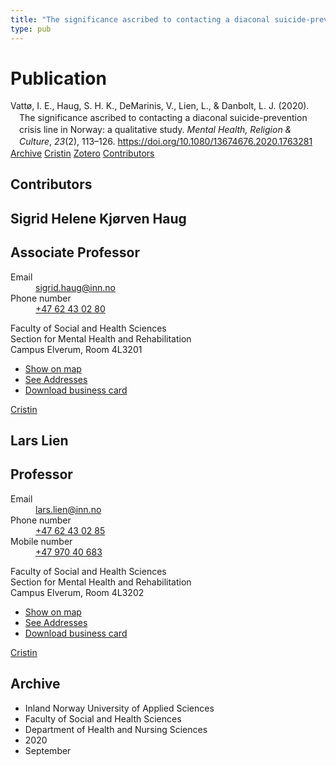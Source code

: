```yaml
---
title: "The significance ascribed to contacting a diaconal suicide-prevention crisis line in Norway: a qualitative study"
type: pub
---
```

<h1>Publication</h1>
<article id="csl-bib-container-ZVZFHHQF" class="csl-bib-container">
  <div class="csl-bib-body" style="line-height: 1.35; padding-left: 1em; text-indent:-1em;">
  <div class="csl-entry">Vatt&#xF8;, I. E., Haug, S. H. K., DeMarinis, V., Lien, L., &amp; Danbolt, L. J. (2020). The significance ascribed to contacting a diaconal suicide-prevention crisis line in Norway: a qualitative study. <i>Mental Health, Religion &amp; Culture</i>, <i>23</i>(2), 113&#x2013;126. <a href="https://doi.org/10.1080/13674676.2020.1763281">https://doi.org/10.1080/13674676.2020.1763281</a></div>
</div>
  <div class="csl-bib-buttons">
    <a href="#taxonomy-article-ZVZFHHQF" class="csl-bib-button">Archive</a>
    <a href="https://app.cristin.no/results/show.jsf?id=1827952" alt="Cristin URL" class="csl-bib-button">Cristin</a>
    <a href="http://zotero.org/groups/5022929/items/ZVZFHHQF" alt="Zotero URL" class="csl-bib-button">Zotero</a>
    <a href="#contributors-article-ZVZFHHQF" class="csl-bib-button">Contributors</a>
  </div>
  <div id="csl-bib-meta-container-ZVZFHHQF"></div>
</article>
<div id="csl-bib-meta-ZVZFHHQF" class="csl-bib-meta">
  <article id="contributors-article-ZVZFHHQF" class="contributors-article">
    <h1>Contributors</h1>
    <div class="personas">
<div class="vrtx-hinn-person-card">
<div class="photo">
<i class="lar la-user-circle missing-person"></i>
</div>
<div class="info">
<hgroup><h1>Sigrid Helene Kjørven Haug</h1>
<h2>Associate Professor</h2>
</hgroup><dl>
<dt>Email</dt>
<dd>
<a href="mailto:sigrid.haug@inn.no">sigrid.haug@inn.no</a>
</dd>
<dt>Phone number</dt>
<dd><a href="tel:+4762430280">
+47 62 43 02 80
</a></dd>
</dl>
<p>
Faculty of Social and Health Sciences<br>
Section for Mental Health and Rehabilitation<br>
Campus Elverum,
Room 4L3201
</p>
<ul class="vrtx-hinn-links">
<li><a href="https://www.google.com/maps?q=60.88177,11.53669">Show on map</a></li>
<li><a href="https://www.inn.no/english/find-an-employee/sigrid-haug.html#vrtx-hinn-addresses">See Addresses</a></li>
<li><a href="https://www.inn.no/english/find-an-employee/sigrid-haug.html?vrtx=vcf">Download business card</a></li>
</ul>
</div>
</div>
<a href="https://app.cristin.no/persons/show.jsf?id=414155" alt="Cristin URL" class="personas-cristin">Cristin</a>
</div> <div class="personas">
<div class="vrtx-hinn-person-card">
<div class="photo">
<i class="lar la-user-circle missing-person"></i>
</div>
<div class="info">
<hgroup><h1>Lars Lien</h1>
<h2>Professor</h2>
</hgroup><dl>
<dt>Email</dt>
<dd>
<a href="mailto:lars.lien@inn.no">lars.lien@inn.no</a>
</dd>
<dt>Phone number</dt>
<dd><a href="tel:+4762430285">
+47 62 43 02 85
</a></dd>
<dt>Mobile number</dt>
<dd><a href="tel:+4797040683">
+47 970 40 683
</a></dd>
</dl>
<p>
Faculty of Social and Health Sciences<br>
Section for Mental Health and Rehabilitation<br>
Campus Elverum,
Room 4L3202
</p>
<ul class="vrtx-hinn-links">
<li><a href="https://www.google.com/maps?q=60.88177,11.53669">Show on map</a></li>
<li><a href="https://www.inn.no/english/find-an-employee/lars-lien.html#vrtx-hinn-addresses">See Addresses</a></li>
<li><a href="https://www.inn.no/english/find-an-employee/lars-lien.html?vrtx=vcf">Download business card</a></li>
</ul>
</div>
</div>
<a href="https://app.cristin.no/persons/show.jsf?id=14287" alt="Cristin URL" class="personas-cristin">Cristin</a>
</div>
  </article>
  <article id="taxonomy-article-ZVZFHHQF" class="taxonomy-article">
    <h1>Archive</h1>
    <ul>
      <li>Inland Norway University of Applied Sciences</li>
      <li>Faculty of Social and Health Sciences</li>
      <li>Department of Health and Nursing Sciences</li>
      <li>2020</li>
      <li>September</li>
    </ul>
  </article>
</div>

